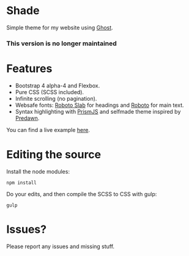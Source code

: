 # Shade

Simple theme for my website using [Ghost](http://github.com/tryghost/ghost/).

### This version is no longer maintained

# Features

- Bootstrap 4 alpha-4 and Flexbox.
- Pure CSS (SCSS included).
- Infinite scrolling (no pagination).
- Websafe fonts: [Roboto Slab](https://fonts.google.com/specimen/Roboto+Slab) for headings and [Roboto](https://fonts.google.com/specimen/Roboto) for main text.
- Syntax highlighting with [PrismJS](https://github.com/PrismJS/prism) and selfmade theme inspired by [Predawn](https://github.com/jamiewilson/predawn).

You can find a live example [here](https://ghost.moso.io).

# Editing the source
Install the node modules:
```
npm install
```

Do your edits, and then compile the SCSS to CSS with gulp:
```
gulp
```

# Issues?
Please report any issues and missing stuff.
